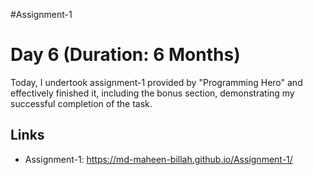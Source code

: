 #Assignment-1
# Day 6 (Duration: 6 Months)
Today, I undertook assignment-1 provided by "Programming Hero" and effectively finished it, including the bonus section, demonstrating my successful completion of the task.


## Links

 - Assignment-1: https://md-maheen-billah.github.io/Assignment-1/
